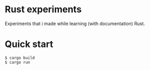 # Rust experiments

Experiments that i made while learning (with documentation) Rust.

# Quick start

```
$ cargo build
$ cargo run
```
